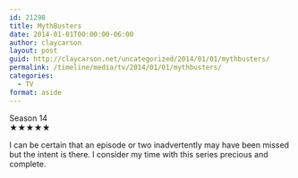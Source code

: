 ```yaml
---
id: 21298
title: MythBusters
date: 2014-01-01T00:00:00-06:00
author: claycarson
layout: post
guid: http://claycarson.net/uncategorized/2014/01/01/mythbusters/
permalink: /timeline/media/tv/2014/01/01/mythbusters/
categories:
  - TV
format: aside
---
```

<div class="media-details">Season 14</div>

<div class="media-creator"></div>

<div class="media-rating">★★★★★</div>

I can be certain that an episode or two inadvertently may have been missed but the intent is there. I consider my time with this series precious and complete.